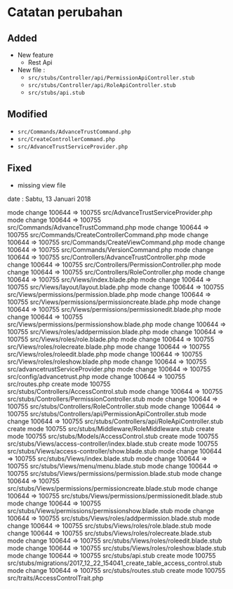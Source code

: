 # Catatan perubahan

## Added
+ New feature
    - Rest Api
+ New file :
    - `src/stubs/Controller/api/PermissionApiController.stub`
    - `src/stubs/Controller/api/RoleApiController.stub`
    - `src/stubs/api.stub`
## Modified
- `src/Commands/AdvanceTrustCommand.php`
- `src/CreateControllerCommand.php`
- `src/AdvanceTrustServiceProvider.php`

## Fixed
- missing view file


date : Sabtu, 13 Januari 2018

mode change 100644 => 100755 src/AdvanceTrustServiceProvider.php
mode change 100644 => 100755 src/Commands/AdvanceTrustCommand.php
mode change 100644 => 100755 src/Commands/CreateControllerCommand.php
mode change 100644 => 100755 src/Commands/CreateViewCommand.php
mode change 100644 => 100755 src/Commands/VersionCommand.php
mode change 100644 => 100755 src/Controllers/AdvanceTrustController.php
mode change 100644 => 100755 src/Controllers/PermissionController.php
mode change 100644 => 100755 src/Controllers/RoleController.php
mode change 100644 => 100755 src/Views/index.blade.php
mode change 100644 => 100755 src/Views/layout/layout.blade.php
mode change 100644 => 100755 src/Views/permissions/permission.blade.php
mode change 100644 => 100755 src/Views/permissions/permissioncreate.blade.php
mode change 100644 => 100755 src/Views/permissions/permissionedit.blade.php
mode change 100644 => 100755 src/Views/permissions/permissionshow.blade.php
mode change 100644 => 100755 src/Views/roles/addpermission.blade.php
mode change 100644 => 100755 src/Views/roles/role.blade.php
mode change 100644 => 100755 src/Views/roles/rolecreate.blade.php
mode change 100644 => 100755 src/Views/roles/roleedit.blade.php
mode change 100644 => 100755 src/Views/roles/roleshow.blade.php
mode change 100644 => 100755 src/advancetrustServiceProvider.php
mode change 100644 => 100755 src/config/advancetrust.php
mode change 100644 => 100755 src/routes.php
create mode 100755 src/stubs/Controllers/AccessControl.stub
mode change 100644 => 100755 src/stubs/Controllers/PermissionController.stub
mode change 100644 => 100755 src/stubs/Controllers/RoleController.stub
mode change 100644 => 100755 src/stubs/Controllers/api/PermissionApiController.stub
mode change 100644 => 100755 src/stubs/Controllers/api/RoleApiController.stub
create mode 100755 src/stubs/Middleware/RoleMiddleware.stub
create mode 100755 src/stubs/Models/AccessControl.stub
create mode 100755 src/stubs/Views/access-controller/index.blade.stub
create mode 100755 src/stubs/Views/access-controller/show.blade.stub
mode change 100644 => 100755 src/stubs/Views/index.blade.stub
mode change 100644 => 100755 src/stubs/Views/menu/menu.blade.stub
mode change 100644 => 100755 src/stubs/Views/permissions/permission.blade.stub
mode change 100644 => 100755 src/stubs/Views/permissions/permissioncreate.blade.stub
mode change 100644 => 100755 src/stubs/Views/permissions/permissionedit.blade.stub
mode change 100644 => 100755 src/stubs/Views/permissions/permissionshow.blade.stub
mode change 100644 => 100755 src/stubs/Views/roles/addpermission.blade.stub
mode change 100644 => 100755 src/stubs/Views/roles/role.blade.stub
mode change 100644 => 100755 src/stubs/Views/roles/rolecreate.blade.stub
mode change 100644 => 100755 src/stubs/Views/roles/roleedit.blade.stub
mode change 100644 => 100755 src/stubs/Views/roles/roleshow.blade.stub
mode change 100644 => 100755 src/stubs/api.stub
create mode 100755 src/stubs/migrations/2017_12_22_154041_create_table_access_control.stub
mode change 100644 => 100755 src/stubs/routes.stub
create mode 100755 src/traits/AccessControlTrait.php

